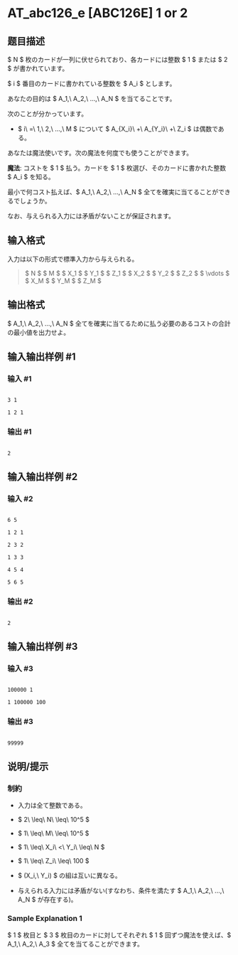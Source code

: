 # AT_abc126_e [ABC126E] 1 or 2

## 题目描述

[problemUrl]: https://atcoder.jp/contests/abc126/tasks/abc126_e

$ N $ 枚のカードが一列に伏せられており、各カードには整数 $ 1 $ または $ 2 $ が書かれています。

$ i $ 番目のカードに書かれている整数を $ A_i $ とします。

あなたの目的は $ A_1,\ A_2,\ ...,\ A_N $ を当てることです。

次のことが分かっています。

- $ i\ =\ 1,\ 2,\ ...,\ M $ について $ A_{X_i}\ +\ A_{Y_i}\ +\ Z_i $ は偶数である。

あなたは魔法使いです。次の魔法を何度でも使うことができます。

**魔法**: コストを $ 1 $ 払う。カードを $ 1 $ 枚選び、そのカードに書かれた整数 $ A_i $ を知る。

最小で何コスト払えば、$ A_1,\ A_2,\ ...,\ A_N $ 全てを確実に当てることができるでしょうか。

なお、与えられる入力には矛盾がないことが保証されます。

## 输入格式

入力は以下の形式で標準入力から与えられる。

> $ N $ $ M $ $ X_1 $ $ Y_1 $ $ Z_1 $ $ X_2 $ $ Y_2 $ $ Z_2 $ $ \vdots $ $ X_M $ $ Y_M $ $ Z_M $

## 输出格式

$ A_1,\ A_2,\ ...,\ A_N $ 全てを確実に当てるために払う必要のあるコストの合計の最小値を出力せよ。

## 输入输出样例 #1

### 输入 #1

```
3 1
1 2 1
```

### 输出 #1

```
2
```

## 输入输出样例 #2

### 输入 #2

```
6 5
1 2 1
2 3 2
1 3 3
4 5 4
5 6 5
```

### 输出 #2

```
2
```

## 输入输出样例 #3

### 输入 #3

```
100000 1
1 100000 100
```

### 输出 #3

```
99999
```

## 说明/提示

### 制約

- 入力は全て整数である。
- $ 2\ \leq\ N\ \leq\ 10^5 $
- $ 1\ \leq\ M\ \leq\ 10^5 $
- $ 1\ \leq\ X_i\ <\ Y_i\ \leq\ N $
- $ 1\ \leq\ Z_i\ \leq\ 100 $
- $ (X_i,\ Y_i) $ の組は互いに異なる。
- 与えられる入力には矛盾がない(すなわち、条件を満たす $ A_1,\ A_2,\ ...,\ A_N $ が存在する)。

### Sample Explanation 1

$ 1 $ 枚目と $ 3 $ 枚目のカードに対してそれぞれ $ 1 $ 回ずつ魔法を使えば、$ A_1,\ A_2,\ A_3 $ 全てを当てることができます。